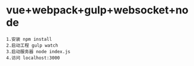 # vue+webpack+gulp+websocket+node
    1.安装 npm install
    2.启动工程 gulp watch
    3.启动服务器 node index.js
    4.访问 localhost:3000
